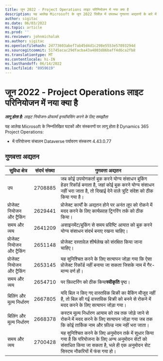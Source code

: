 ```yaml
---
title: जून 2022 - Project Operations लाइट परिनियोजन में नया क्या है
description: यह आलेख Microsoft के जून 2022 रिलीज़ में उपलब्ध गुणवत्ता अद्यतनों के बारे में जानकारी प्रदान करता है Dynamics 365 Project Operations लाइट परिनियोजन।
author: sigitac
ms.date: 06/03/2022
ms.topic: article
ms.prod: ''
ms.reviewer: johnmichalak
ms.author: sigitac
ms.openlocfilehash: 2d773603abef7ab45d4d1c298e5553e57893294d
ms.sourcegitcommit: 51745acac29dfacba43a4003d86baff4d6ca2fb8
ms.translationtype: MT
ms.contentlocale: hi-IN
ms.lasthandoff: 06/14/2022
ms.locfileid: "8959619"
---
```

# <a name="whats-new-june-2022---project-operations-lite-deployment"></a>जून 2022 - Project Operations लाइट परिनियोजन में नया क्या है

_**लागू होता है:** लाइट नियोजन-प्रोफार्मा इनवॉयसिंग करने के लिए समझौता_

यह आलेख Microsoft के निम्नलिखित घटकों और संस्करणों पर लागू होता है Dynamics 365 Project Operations:

- में परियोजना संचालन Dataverse पर्यावरण संस्करण 4.43.0.77

## <a name="quality-updates"></a>गुणवत्ता अद्यतन

| सुविधा क्षेत्र | संदर्भ संख्या | गुणवत्ता अद्यतन |
| --- | --- | --- |
| उप | 2708885 | जब कोई उपयोगकर्ता बुक करने योग्य संसाधन बुकिंग हेडर रिकॉर्ड बनाता है, जहां कोई बुक करने योग्य संसाधन नहीं भरा जाता है, तो दिखाई देने वाले त्रुटि संदेश को ठीक किया गया है। |
| प्रोजेक्ट नियोजन और ट्रैकिंग | 2629441 | प्रोजेक्ट कार्यों के अद्यतन होने पर अनंत लूप को रोकने में मदद करने के लिए कार्यप्रवाह ट्रिगरिंग तर्क को ठीक किया। |
| समय और व्यय | 2641209 | असाइनमेंट/बुकिंग से समय प्रविष्टि आयात को बुक करने योग्य संसाधन संदर्भ बनाए रखना चाहिए। |
| प्रोजेक्ट नियोजन और ट्रैकिंग | 2651148 | प्रोजेक्ट दस्तावेज़ शीर्षलेख को संरक्षित किया जाना चाहिए।|
| प्रोजेक्ट नियोजन और ट्रैकिंग | 2653145 | यह सुनिश्चित करने के लिए सत्यापन जोड़ा गया कि ऐसा प्रोजेक्ट रिकॉर्ड नहीं बनाया जा सकता जिसके नाम में गैर-मान्य वर्ण हों। |
| समय और व्यय | 2654710 | पर फ़िल्टरिंग को ठीक किया**स्वीकृति** पृष्ठ। |
| बिलिंग और मूल्य निर्धारण | 2667805 | यदि बिल न किए गए वास्तविक बिक्री का बैकिंग मौजूद नहीं है, तो बिल की गई वास्तविक बिक्री को बनने से रोकने में मदद करने के लिए सत्यापन जोड़ा गया। |
| बिलिंग और मूल्य निर्धारण | 2668378 | कस्टम मूल्य निर्धारण आयाम को तब तक जोड़े जाने से रोकने में मदद करने के लिए सत्यापन जोड़ा गया जब तक कि कोई तार्किक नाम और फ़ील्ड नाम नहीं भरा जाता। |
| समय और व्यय | 2700428 | यह सुनिश्चित करने के लिए अनुमोदन तर्क में सुधार किया गया है कि परियोजना के लिए अन्य अनुमोदन सेटों को संसाधित किया जा सकता है, भले ही एक अनुमोदन सेट सिस्टम नौकरियों में फंस गया हो। |
